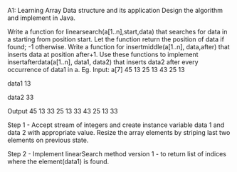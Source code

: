 A1: Learning Array Data structure and its application
Design the algorithm and implement in Java.

Write a function for linearsearch(a[1..n],start,data) that searches for data in a starting from position start. Let the function return the position of data if found; -1 otherwise.
Write a function for insertmiddle(a[1..n], data,after) that inserts data at position after+1.
Use these functions to implement insertafterdata(a[1..n], data1, data2) that inserts data2 after every occurrence of data1 in a.
Eg. Input: a[7] 45 13 25 13 43 25 13

data1 13

data2 33

Output 45 13 33 25 13 33 43 25 13 33

Step 1 - Accept stream of integers and create instance variable data 1 and data 2 with appropriate value. Resize the array elements by striping last two elements on previous state.

Step 2 - Implement linearSearch method version 1 - to return list of indices where the element(data1) is found.